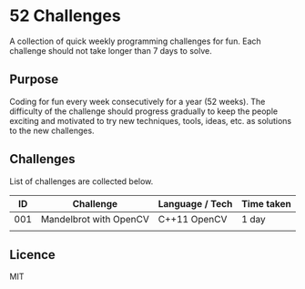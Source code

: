 # 52 Challenges

A collection of quick weekly programming challenges for fun. 
Each challenge should not take longer than 7 days to solve. 

## Purpose

Coding for fun every week consecutively for a year (52 weeks). 
The difficulty of the challenge should progress gradually to keep 
the people exciting and motivated to try new techniques, tools, ideas, etc. 
as solutions to the new challenges.

## Challenges 

List of challenges are collected below.

| ID  | Challenge               | Language / Tech  | Time taken |
|-----|-------------------------|------------------|------------|
| 001 | Mandelbrot with OpenCV  | C++11 OpenCV     | 1 day      |
|     |                         |                  |            |

## Licence

MIT